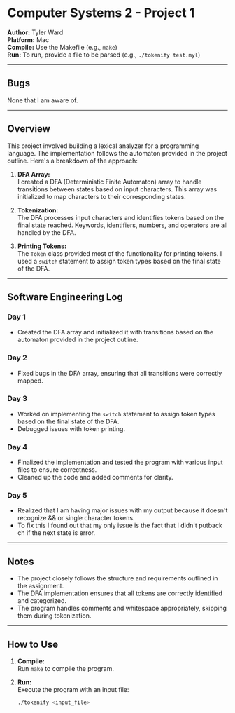 # Computer Systems 2 - Project 1

**Author:** Tyler Ward  
**Platform:** Mac  
**Compile:** Use the Makefile (e.g., `make`)  
**Run:** To run, provide a file to be parsed (e.g., `./tokenify test.myl`)  

---

## Bugs
None that I am aware of.

---

## Overview
This project involved building a lexical analyzer for a programming language. The implementation follows the automaton provided in the project outline. Here's a breakdown of the approach:

1. **DFA Array:**  
   I created a DFA (Deterministic Finite Automaton) array to handle transitions between states based on input characters. This array was initialized to map characters to their corresponding states.

2. **Tokenization:**  
   The DFA processes input characters and identifies tokens based on the final state reached. Keywords, identifiers, numbers, and operators are all handled by the DFA.

3. **Printing Tokens:**  
   The `Token` class provided most of the functionality for printing tokens. I used a `switch` statement to assign token types based on the final state of the DFA.

---

## Software Engineering Log

### Day 1
- Created the DFA array and initialized it with transitions based on the automaton provided in the project outline.

### Day 2
- Fixed bugs in the DFA array, ensuring that all transitions were correctly mapped.

### Day 3
- Worked on implementing the `switch` statement to assign token types based on the final state of the DFA.
- Debugged issues with token printing.

### Day 4
- Finalized the implementation and tested the program with various input files to ensure correctness.
- Cleaned up the code and added comments for clarity.
### Day 5
- Realized that I am having major issues with my output because it doesn't recognize && or single character tokens.
- To fix this I found out that my only issue is the fact that I didn't putback ch if the next state is error. 

---

## Notes
- The project closely follows the structure and requirements outlined in the assignment.
- The DFA implementation ensures that all tokens are correctly identified and categorized.
- The program handles comments and whitespace appropriately, skipping them during tokenization.

---

## How to Use
1. **Compile:**  
   Run `make` to compile the program.

2. **Run:**  
   Execute the program with an input file:  
   ```bash
   ./tokenify <input_file>